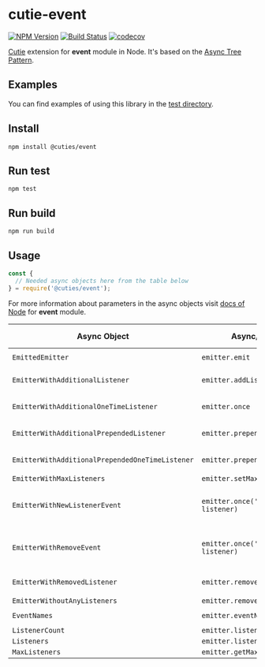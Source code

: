 # cutie-event

[![NPM Version](https://img.shields.io/npm/v/@cuties/event.svg)](https://npmjs.org/package/@cuties/event)
[![Build Status](https://travis-ci.org/Guseyn/cutie-event.svg?branch=master)](https://travis-ci.org/Guseyn/cutie-event)
[![codecov](https://codecov.io/gh/Guseyn/cutie-event/branch/master/graph/badge.svg)](https://codecov.io/gh/Guseyn/cutie-event)

[Cutie](https://github.com/Guseyn/cutie) extension for <b>event</b> module in Node. It's based on the [Async Tree Pattern](https://github.com/Guseyn/async-tree-patern/blob/master/Async_Tree_Patern.pdf).

## Examples

You can find examples of using this library in the [test directory](https://github.com/Guseyn/cutie-event/tree/master/test).

## Install

`npm install @cuties/event`

## Run test

`npm test`

## Run build

`npm run build`

## Usage

```js
const {
  // Needed async objects here from the table below
} = require('@cuties/event');
```
For more information about parameters in the async objects visit [docs of Node](https://nodejs.org/en/docs/) for <b>event</b> module.

| Async Object | Async/sync call | Parameters(default value/description) | Representation result |
| ------------- | ----------------| ---------- | --------------------- |
| `EmittedEmitter` | `emitter.emit` | `emitter, eventName, ...args` | `emitter` |
| `EmitterWithAdditionalListener` | `emitter.addListener` | `emitter, eventName, listener` | `emitter` |
| `EmitterWithAdditionalOneTimeListener` | `emitter.once` | `emitter, eventName, listener` | `emitter` |
| `EmitterWithAdditionalPrependedListener` | `emitter.prependListener` | `emitter, eventName, listener` | `emitter` |
| `EmitterWithAdditionalPrependedOneTimeListener` | `emitter.prependOnceListener` | `emitter, eventName, listener` | `emitter` |
| `EmitterWithMaxListeners` | `emitter.setMaxListeners` | `emitter, n` | `emitter` |
| `EmitterWithNewListenerEvent` | `emitter.once('newListener', listener)` | `emitter, listener(Event with definedBody(event, listener))` | `emitter` |
| `EmitterWithRemoveEvent` | `emitter.once('removeListener', listener)` | `emitter, listener(Event with definedBody(event, listener))` | `emitter` |
| `EmitterWithRemovedListener` | `emitter.removeListener` | `emitter, eventName, listener` | `emitter` |
| `EmitterWithoutAnyListeners` | `emitter.removeAllListeners` | `emitter, eventName` | `emitter` |
| `EventNames` | `emitter.eventNames` | `emitter` | `(string or symbol)[]` |
| `ListenerCount` | `emitter.listenerCount` | `emitter, eventName` | `number` |
| `Listeners` | `emitter.listeners` | `emitter, eventName` | `function[]` |
| `MaxListeners` | `emitter.getMaxListeners` | `emitter` | `number` |
